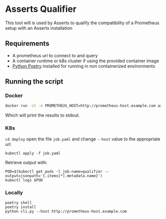 # Asserts Qualifier

This tool will is used by Asserts to qualify the compatibility of a Prometheus setup with an Asserts installation

## Requirements

* A prometheus url to connect to and query
* A container runtime or k8s cluster if using the provided container image  
* [Python Poetry](https://python-poetry.org/) installed for running in non containerized environments

## Running the script

### Docker

```sh
docker run -it -e PROMETHEUS_HOST=http://prometheus-host.example.com asserts/qualifier:latest
```

Which will print the results to stdout.

### K8s

`cd deploy` open the file `job.yaml` and change `--host` value to the appropriate url.

```shell
kubectl apply -f job.yaml
```

Retrieve output with:

```shell
POD=$(kubectl get pods -l job-name=qualifier --output=jsonpath='{.items[*].metadata.name}')
kubectl logs $POD
```

### Locally

```shell
poetry shell
poetry install
python cli.py --host http://prometheus-host.example.com
```
